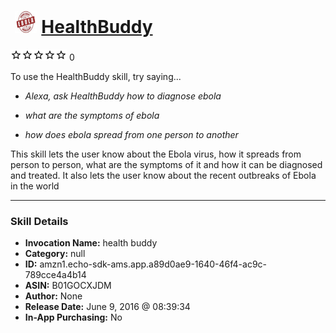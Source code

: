 # &nbsp;<img src="skill_icon" alt="HealthBuddy icon" width="36"> [HealthBuddy](http://alexa.amazon.com/#skills/amzn1.echo-sdk-ams.app.a89d0ae9-1640-46f4-ac9c-789cce4a4b14)
![0 stars](../../images/ic_star_border_black_18dp_1x.png)![0 stars](../../images/ic_star_border_black_18dp_1x.png)![0 stars](../../images/ic_star_border_black_18dp_1x.png)![0 stars](../../images/ic_star_border_black_18dp_1x.png)![0 stars](../../images/ic_star_border_black_18dp_1x.png) 0

To use the HealthBuddy skill, try saying...

* *Alexa, ask HealthBuddy how to diagnose ebola*

* *what are the symptoms of ebola*

* *how does ebola spread from one person to another*

This skill lets the user know about the Ebola virus, how it spreads from person to person, what are the symptoms of it and how it can be diagnosed and treated. It also lets the user know about the recent outbreaks of Ebola in the world

***

### Skill Details

* **Invocation Name:** health buddy
* **Category:** null
* **ID:** amzn1.echo-sdk-ams.app.a89d0ae9-1640-46f4-ac9c-789cce4a4b14
* **ASIN:** B01GOCXJDM
* **Author:** None
* **Release Date:** June 9, 2016 @ 08:39:34
* **In-App Purchasing:** No
